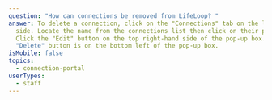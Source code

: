 ```yaml
---
question: "How can connections be removed from LifeLoop? "
answer: To delete a connection, click on the "Connections" tab on the left-hand
  side. Locate the name from the connections list then click on their profile.
  Click the "Edit" button on the top right-hand side of the pop-up box.  The
  "Delete" button is on the bottom left of the pop-up box.
isMobile: false
topics:
  - connection-portal
userTypes:
  - staff
---
```

